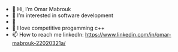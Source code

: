 - 👋 Hi, I’m Omar Mabrouk
- 👀 I’m interested in software development
- 🌱
- 💞️ I love competitive progamming c++
- 📫 How to reach me linkedIn: https://www.linkedin.com/in/omar-mabrouk-22020321a/

<!---
Omarsa2002/Omarsa2002 is a ✨ special ✨ repository because its `README.md` (this file) appears on your GitHub profile.
You can click the Preview link to take a look at your changes.
--->
